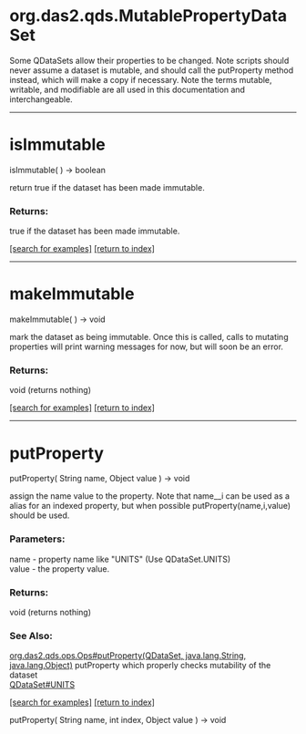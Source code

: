 # org.das2.qds.MutablePropertyDataSet

Some QDataSets allow their properties to be changed.  Note scripts should
 never assume a dataset is mutable, and should call the putProperty method 
 instead, which will make a copy if necessary.  Note the terms mutable, 
 writable, and modifiable are all used in this documentation and interchangeable.

***
<a name="isImmutable"></a>
# isImmutable
isImmutable(  ) &rarr; boolean

return true if the dataset has been made immutable.

### Returns:
true if the dataset has been made immutable.

<a href="https://github.com/autoplot/dev/search?q=isImmutable&unscoped_q=isImmutable">[search for examples]</a>
<a href="https://github.com/autoplot/documentation/blob/master/javadoc/index-all.md">[return to index]</a>

***
<a name="makeImmutable"></a>
# makeImmutable
makeImmutable(  ) &rarr; void

mark the dataset as being immutable.  Once this is called, calls to
 mutating properties will print warning messages for now, but will soon
 be an error.

### Returns:
void (returns nothing)


<a href="https://github.com/autoplot/dev/search?q=makeImmutable&unscoped_q=makeImmutable">[search for examples]</a>
<a href="https://github.com/autoplot/documentation/blob/master/javadoc/index-all.md">[return to index]</a>

***
<a name="putProperty"></a>
# putProperty
putProperty( String name, Object value ) &rarr; void

assign the name value to the property.  Note that name__i can be
 used as a alias for an indexed property, but when possible 
 putProperty(name,i,value) should be used.

### Parameters:
name - property name like "UNITS" (Use QDataSet.UNITS)
<br>value - the property value.

### Returns:
void (returns nothing)

### See Also:
<a href='https://git.uiowa.edu/jbf/autoplot/-/blob/master/doc/org/das2/qds/ops/Ops.md#putProperty'>org.das2.qds.ops.Ops#putProperty(QDataSet, java.lang.String, java.lang.Object)</a> putProperty which properly checks mutability of the dataset<br>
<a href='https://git.uiowa.edu/jbf/autoplot/-/blob/master/doc/org/das2/qds/QDataSet.md#UNITS'>QDataSet#UNITS</a> <br>

<a href="https://github.com/autoplot/dev/search?q=putProperty&unscoped_q=putProperty">[search for examples]</a>
<a href="https://github.com/autoplot/documentation/blob/master/javadoc/index-all.md">[return to index]</a>

putProperty( String name, int index, Object value ) &rarr; void<br>
